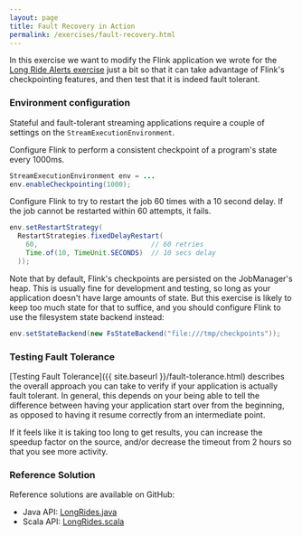 ```yaml
---
layout: page
title: Fault Recovery in Action
permalink: /exercises/fault-recovery.html
---
```


In this exercise we want to modify the Flink application we wrote for the [Long Ride Alerts exercise]() just a bit so that it can take advantage of Flink's checkpointing features, and then test that it is indeed fault tolerant.

### Environment configuration

Stateful and fault-tolerant streaming applications require a couple of settings on the `StreamExecutionEnvironment`.

Configure Flink to perform a consistent checkpoint of a program's state every 1000ms.

~~~java
StreamExecutionEnvironment env = ...
env.enableCheckpointing(1000);
~~~~

Configure Flink to try to restart the job 60 times with a 10 second delay. If the job cannot be restarted within 60 attempts, it fails.

~~~java
env.setRestartStrategy(
  RestartStrategies.fixedDelayRestart(
    60,                            // 60 retries
    Time.of(10, TimeUnit.SECONDS)  // 10 secs delay
  ));
~~~~

Note that by default, Flink's checkpoints are persisted on the JobManager's heap. This is usually fine for development and testing, so long as your application doesn't have large amounts of state. But this exercise is likely to keep too much state for that to suffice, and you should configure Flink to use the filesystem state backend instead:

~~~java
env.setStateBackend(new FsStateBackend("file:///tmp/checkpoints"));
~~~

### Testing Fault Tolerance

[Testing Fault Tolerance]({{ site.baseurl }}/fault-tolerance.html) describes the overall approach you can take to verify if your application is actually fault tolerant. In general, this depends on your being able to tell the difference between having your application start over from the beginning, as opposed to having it resume correctly from an intermediate point.

If it feels like it is taking too long to get results, you can increase the speedup factor on the source, and/or decrease the timeout from 2 hours so that you see more activity. 

### Reference Solution

Reference solutions are available on GitHub:

- Java API: [LongRides.java](https://github.com/dataArtisans/flink-training-exercises/blob/master/src/main/java/com/dataartisans/flinktraining/exercises/datastream_java/process/LongRides.java)
- Scala API: [LongRides.scala](https://github.com/dataArtisans/flink-training-exercises/blob/master/src/main/scala/com/dataartisans/flinktraining/exercises/datastream_scala/process/LongRides.scala)
